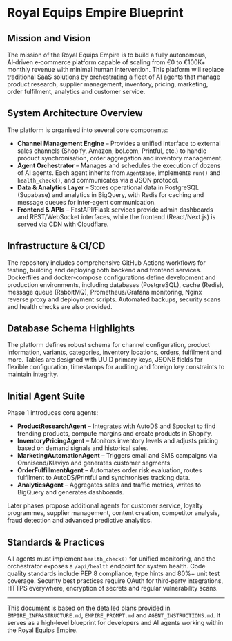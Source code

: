 # Royal Equips Empire Blueprint

## Mission and Vision
The mission of the Royal Equips Empire is to build a fully autonomous, AI‑driven e‑commerce platform capable of scaling from €0 to €100K+ monthly revenue with minimal human intervention. This platform will replace traditional SaaS solutions by orchestrating a fleet of AI agents that manage product research, supplier management, inventory, pricing, marketing, order fulfilment, analytics and customer service.

## System Architecture Overview
The platform is organised into several core components:
- **Channel Management Engine** – Provides a unified interface to external sales channels (Shopify, Amazon, bol.com, Printful, etc.) to handle product synchronisation, order aggregation and inventory management.
- **Agent Orchestrator** – Manages and schedules the execution of dozens of AI agents. Each agent inherits from `AgentBase`, implements `run()` and `health_check()`, and communicates via a JSON protocol.
- **Data & Analytics Layer** – Stores operational data in PostgreSQL (Supabase) and analytics in BigQuery, with Redis for caching and message queues for inter‑agent communication.
- **Frontend & APIs** – FastAPI/Flask services provide admin dashboards and REST/WebSocket interfaces, while the frontend (React/Next.js) is served via CDN with Cloudflare.

## Infrastructure & CI/CD
The repository includes comprehensive GitHub Actions workflows for testing, building and deploying both backend and frontend services. Dockerfiles and docker‑compose configurations define development and production environments, including databases (PostgreSQL), cache (Redis), message queue (RabbitMQ), Prometheus/Grafana monitoring, Nginx reverse proxy and deployment scripts. Automated backups, security scans and health checks are also provided.

## Database Schema Highlights
The platform defines robust schema for channel configuration, product information, variants, categories, inventory locations, orders, fulfilment and more. Tables are designed with UUID primary keys, JSONB fields for flexible configuration, timestamps for auditing and foreign key constraints to maintain integrity.

## Initial Agent Suite
Phase 1 introduces core agents:
- **ProductResearchAgent** – Integrates with AutoDS and Spocket to find trending products, compute margins and create products in Shopify.
- **InventoryPricingAgent** – Monitors inventory levels and adjusts pricing based on demand signals and historical sales.
- **MarketingAutomationAgent** – Triggers email and SMS campaigns via Omnisend/Klaviyo and generates customer segments.
- **OrderFulfillmentAgent** – Automates order risk evaluation, routes fulfilment to AutoDS/Printful and synchronises tracking data.
- **AnalyticsAgent** – Aggregates sales and traffic metrics, writes to BigQuery and generates dashboards.

Later phases propose additional agents for customer service, loyalty programmes, supplier management, content creation, competitor analysis, fraud detection and advanced predictive analytics.

## Standards & Practices
All agents must implement `health_check()` for unified monitoring, and the orchestrator exposes a `/api/health` endpoint for system health. Code quality standards include PEP 8 compliance, type hints and 80%+ unit test coverage. Security best practices require OAuth for third‑party integrations, HTTPS everywhere, encryption of secrets and regular vulnerability scans.

---

This document is based on the detailed plans provided in `EMPIRE_INFRASTRUCTURE.md`, `EMPIRE_PROMPT.md` and `AGENT_INSTRUCTIONS.md`. It serves as a high‑level blueprint for developers and AI agents working within the Royal Equips Empire.
